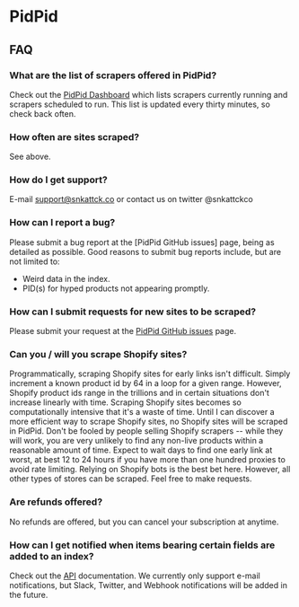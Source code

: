 # PidPid
## FAQ
### What are the list of scrapers offered in PidPid?
Check out the [PidPid Dashboard](https://doprdele.github.io/pidpid-dashboard/) which lists scrapers currently running and scrapers scheduled to run. This list is updated every thirty minutes, so check back often.

### How often are sites scraped?
See above.

### How do I get support?
E-mail [support@snkattck.co](support@snkattck.co) or contact us on twitter @snkattckco

### How can I report a bug?
Please submit a bug report at the [PidPid GitHub issues] page, being as detailed as possible. Good reasons to submit bug reports include, but are not limited to:

* Weird data in the index.
* PID(s) for hyped products not appearing promptly.

### How can I submit requests for new sites to be scraped?
Please submit your request at the [PidPid GitHub issues](https://github.com/doprdele/pidpid/issues) page.

### Can you / will you scrape Shopify sites?
Programmatically, scraping Shopify sites for early links isn't difficult. Simply increment a known product id by 64 in a loop for a given range. However, Shopify product ids range in the trillions and in certain situations don't increase linearly with time. Scraping Shopify sites becomes so computationally intensive that it's a waste of time. Until I can discover a more efficient way to scrape Shopify sites, no Shopify sites will be scraped in PidPid. Don't be fooled by people selling Shopify scrapers -- while they will work, you are very unlikely to find any non-live products within a reasonable amount of time. Expect to wait days to find one early link at worst, at best 12 to 24 hours if you have more than one hundred proxies to avoid rate limiting. Relying on Shopify bots is the best bet here. However, all other types of stores can be scraped. Feel free to make requests.

### Are refunds offered?
No refunds are offered, but you can cancel your subscription at anytime.

### How can I get notified when items bearing certain fields are added to an index?
Check out the [API](./api.html) documentation. We currently only support e-mail notifications, but Slack, Twitter, and Webhook notifications will be added in the future.



